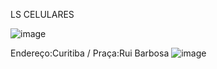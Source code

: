 LS  CELULARES

![image](https://user-images.githubusercontent.com/114025479/205997922-b8146da8-96d7-4d1a-8160-785f2252aa82.png)

Endereço:Curitiba / Praça:Rui Barbosa
![image](https://user-images.githubusercontent.com/114025479/205998529-842038ac-2489-4b39-94a5-0eba653990a2.png)


